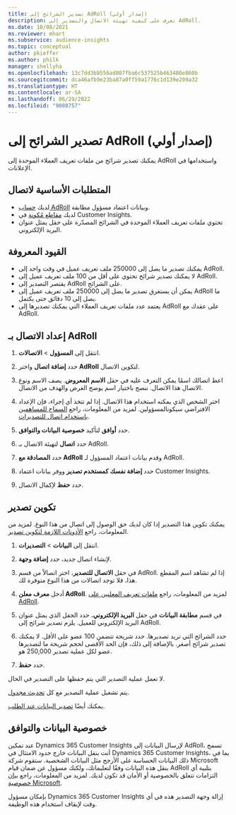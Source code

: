 ```yaml
---
title: تصدير الشرائح إلى AdRoll (إصدار أولي)
description: تعرف على كيفية تهيئة الاتصال والتصدير إلى AdRoll.
ms.date: 10/08/2021
ms.reviewer: mhart
ms.subservice: audience-insights
ms.topic: conceptual
author: pkieffer
ms.author: philk
manager: shellyha
ms.openlocfilehash: 13c7dd3b8556ad807fba6c537525b463480e860b
ms.sourcegitcommit: dca46afb9e23ba87a0ff59a1776c1d139e209a32
ms.translationtype: HT
ms.contentlocale: ar-SA
ms.lasthandoff: 06/29/2022
ms.locfileid: "9080757"
---
```

# <a name="export-segments-to-adroll-preview"></a>تصدير الشرائح إلى AdRoll (إصدار أولي)

يمكنك تصدير شرائح من ملفات تعريف العملاء الموحدة إلى AdRoll واستخدامها في الإعلانات. 

## <a name="prerequisites-for-a-connection"></a>المتطلبات الأساسية لاتصال

- لديك [حساب AdRoll](https://www.adroll.com/) وبيانات اعتماد مسؤول مطابقة.
- لديك [مقاطع مُكونة](segments.md) في Customer Insights.
- تحتوي ملفات تعريف العملاء الموحدة في الشرائح المصدّرة على حقل يمثل عنوان البريد الإلكتروني.

## <a name="known-limitations"></a>القيود المعروفة

- يمكنك تصدير ما يصل إلى 250000 ملف تعريف عميل في وقت واحد إلى AdRoll.
- لا يمكنك تصدير شرائح تحتوي على أقل من 100 ملف تعريف عميل إلى AdRoll. 
- يقتصر التصدير إلى AdRoll على الشرائح.
- يمكن أن يستغرق تصدير ما يصل إلى 250000 ملف تعريف عميل إلى AdRoll ما يصل إلى 10 دقائق حتى يكتمل. 
- يعتمد عدد ملفات تعريف العملاء التي يمكنك تصديرها إلى AdRoll على عقدك مع AdRoll.

## <a name="set-up-connection-to-adroll"></a>إعداد الاتصال بـ AdRoll

1. انتقل إلى **المسؤول** > **الاتصالات**.

1. حدد **إضافة اتصال** واختر **AdRoll** لتكوين الاتصال.

1. اعط اتصالك اسمًا يمكن التعرف عليه في حقل **الاسم المعروض**. يصف الاسم ونوع الاتصال هذا الاتصال. ننصح باختيار اسم يوضح الغرض والهدف من الاتصال.

1. اختر الشخص الذي يمكنه استخدام هذا الاتصال. إذا لم تتخذ أي إجراء، فإن الإعداد الافتراضي سيكونالمسؤولين. لمزيد من المعلومات، راجع [السماح للمساهمين باستخدام اتصال للتصديرات](connections.md#allow-contributors-to-use-a-connection-for-exports).

1. حدد **أوافق** لتأكيد **خصوصية البيانات والتوافق‬**.

1. حدد **اتصال** لتهيئة الاتصال بـ AdRoll.

1. حدد **المصادقة مع AdRoll** وقدم بيانات اعتماد المسؤول لـ AdRoll. 

1. حدد **إضافة نفسك كمستخدم تصدير** ووفر بيانات اعتماد Customer Insights.

1. حدد **حفظ** لإكمال الاتصال.

## <a name="configure-an-export"></a>تكوين تصدير

يمكنك تكوين هذا التصدير إذا كان لديك حق الوصول إلى اتصال من هذا النوع. لمزيد من المعلومات، راجع [الأذونات اللازمة لتكوين تصدير](export-destinations.md#set-up-a-new-export).

1. انتقل إلى **البيانات** > **التصديرات**.

1. لإنشاء اتصال جديد، حدد **إضافة وجهة**.

1. في حقل **الاتصال للتصدير**، اختر اتصالاً من قسم AdRoll. إذا لم تشاهد اسم المقطع هذا، فلا توجد اتصالات من هذا النوع متوفرة لك.

1. أدخل **معرف معلن AdRoll**. لمزيد من المعلومات، راجع [ملفات تعريف المعلنين على AdRoll](https://help.adroll.com/hc/articles/212011838-Advertiser-Profiles).

1. في قسم **مطابقة البيانات** في حقل **البريد الإلكتروني**، حدد الحقل الذي يمثل عنوان البريد الإلكتروني للعميل. يلزم تصدير شرائح إلى AdRoll.

1. حدد الشرائح التي تريد تصديرها. حدد شريحة تتضمن 100 عضو على الأقل. لا يمكنك تصدير شرائح أصغر. بالإضافة إلى ذلك، فإن الحد الأقصى لحجم شريحة ما لتصديرها هو ‎250,000 عضو لكل عملية تصدير. 

1. حدد **حفظ**.

لا تعمل عملية التصدير التي يتم حفظها على التصدير في الحال.

يتم تشغيل عملية التصدير مع كل [تحديث مجدول](system.md#schedule-tab). 

يمكنك أيضًا [تصدير البيانات عند الطلب](export-destinations.md#run-exports-on-demand). 


## <a name="data-privacy-and-compliance"></a>خصوصية البيانات والتوافق

عند تمكين Dynamics 365 Customer Insights لإرسال البيانات إلى AdRoll، تسمح أنت بنقل البيانات خارج حدود الامتثال في Dynamics 365 Customer Insights، بما في ذلك البيانات الحساسة على الأرجح مثل البيانات الشخصية. ستقوم شركة Microsoft بنقل هذه البيانات وفقًا لتعليماتك، ولكنك مسؤول عن ضمان قيام AdRoll بتلبية أي التزامات تتعلق بالخصوصية أو الأمان قد تكون لديك. لمزيد من المعلومات، راجع [بيان خصوصية Microsoft](https://go.microsoft.com/fwlink/?linkid=396732).

بإمكان مسؤول Dynamics 365 Customer Insights إزالة وجهة التصدير هذه في أي وقت لإيقاف استخدام هذه الوظيفة.
